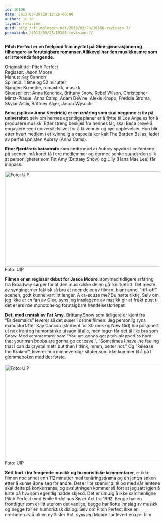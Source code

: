 ```yaml
---
id: 10196
date: 2013-03-28T18:12:26+00:00
author: julie
layout: revision
guid: http://filmbloggen.net/2013/03/28/10186-revision-7/
permalink: /2013/03/28/10186-revision-7/
---
```

**Pitch Perfect er en feelgood film myntet på Glee-generasjonen og tilhengere av forutsigbare romanser. Allikevel har den musikknumre som er irrterende fengende.**

Originaltittel: Pitch Perfect  
Regissør: Jason Moore  
Manus: Kay Cannon  
Spilletid: 1 time og 52 minutter  
Sjanger: Komedie, romantikk, musikk  
Skuespillere: Anna Kendrick, Brittany Snow, Rebel Wilson, Christopher Mintz-Plasse, Anna Camp, Adam DeVine, Alexis Knapp, Freddie Stroma, Skylar Astin, Brittney Alger, Jacob Wysocki

<!--more-->

**Beca (spilt av Anna Kendrick) er en tenåring som skal begynne et liv på universitet**, selv om hennes egentlige planer er å flytte til Los Angeles for å produsere musikk. Etter streng beskjed fra hennes far, skal Beca prøve å engasjere seg i universitetslivet for å få venner og nye opplevelser. Hun blir etter hvert medlem i et kvinnelig a cappella kor kalt The Barden Bellas, ledet av perfeksjonisten Aubrey (Anna Camp).

**Etter fjordårets katastrofe** som endte med at Aubrey spydde i en fontene på scenen, må koret få flere medlemmer og dermed senke standarden slik at personligheter som Fat Amy (Brittany Snow) og Lilly (Hana Mae Lee) får innpass.

<a href="http://filmbloggen.net/?attachment_id=10189" rel="attachment wp-att-10189"><img class="alignnone size-large wp-image-10189" src="http://filmbloggen.net/wp-content/uploads//2013/03/31-620x310.jpg" alt="Foto: UIP" width="620" height="310" /><br /> </a>Foto: UIP

**Filmen er en regissør debut for Jason Moore**, som med tidligere erfaring fra Broadway sørger for at den musikalske delen går knirkefritt. Det meste av syngingen er faktisk så bra at noen deler av filmen, blant annet ”riff-off” scenen, godt kunne vart litt lenger. A ca-scuse me? Du hørte riktig. Selv om jeg ikke er en fan av Glee, syns jeg innslagene av musikk gir et friskt pust til det ellers noe monotone og forutsigbare hendelsesforløpet.

**Det, med unntak av Fat Amy.** Brittany Snow som tidligere er kjent fra ”Bridesmaids” leverer så det suser i denne filmen. Jeg personlig syns manusforfatter Kay Cannon (skribent for 30 rock og New Girl) har posjonert ut nok ironi og humoristiske utsagn til alle, men ingen får det til like bra som Snow. Med kommentarer som ”You are gonna get pitch-slapped so hard that your man boobs are gonna go concave.”, “Sometimes I have the feeling that I can do crystal meth but then I think, mmm, better not.” Og “Release the Kraken!”, leverer hun minneverdige sitater som ikke kommer til å gå I glemmeboken med det første.  
<a href="http://filmbloggen.net/?attachment_id=10192" rel="attachment wp-att-10192"><br /> <img class="alignnone size-large wp-image-10192" src="http://filmbloggen.net/wp-content/uploads//2013/03/6-1-620x310.jpg" alt="Foto: UIP" width="620" height="310" /><br /> </a>Foto: UIP

**Sett bort i fra fengende musikk og humoristiske kommentarer,** er ikke filmen noe annet enn 112 minutter med tenåringsdrama og en jentes søken etter å kunne åpne seg for andre. Det er lite spenning, til og med når jentene skal delta på konkurranse, og avslutningen kommer så fort at jeg satt igjen å lurte på hva som egentlig hadde skjedd. Det er umulig å ikke sammenligne Pitch Perfect med Emile Ardolinos Sister Act fra 1992. Begge har en frontfigur som er litt utenom det vanlige, begge har flotte innslag av musikk og begge har en humoristisk dialog. Selv om Pitch Perfect ikke er i nærheten av å bli en ny Sister Act, syns jeg Moore har levert en grei film.

<div class="video-shortcode">
</div>